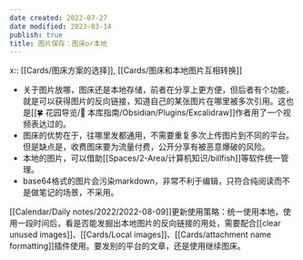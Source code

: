 ```yaml
---
date created: 2022-07-27
date modified: 2023-03-14
publish: true
title: 图片保存：图床or本地
---
```

x:: [[Cards/图床方案的选择]], [[Cards/图床和本地图片互相转换]]

- 关于图片放哪，图床还是本地存储，前者在分享上更方便，但后者有个功能，就是可以获得图片的反向链接，知道自己的某张图片在哪里被多次引用。这也是[[🍀 花园导览/🧰 本库指南/Obsidian/Plugins/Excalidraw]]作者用了一个视频表达过的。
- 图床的优势在于，往哪里发都通用，不需要重复多次上传图片到不同的平台。但是缺点是，收费图床要为流量付费，公开分享有被恶意爆破的风险。
- 本地的图片，可以借助[[Spaces/2-Area/计算机知识/billfish]]等软件统一管理。
- base64格式的图片会污染markdown，非常不利于编辑，只符合纯阅读而不是做笔记的场景，不采用。

[[Calendar/Daily notes/2022/2022-08-09]]更新使用策略：统一使用本地，使用一段时间后，看是否能发掘出本地图片的反向链接的用处，需要配合[[clear unused images]]、[[Cards/Local images]]、[[Cards/attachment name formatting]]插件使用。要发别的平台的文章，还是使用继续图床。